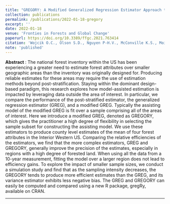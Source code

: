 ```yaml
---
title: "GREGORY: A Modified Generalized Regression Estimator Approach to Estimating Forest Attributes in the Interior Western US" 
collection: publications
permalink: /publications/2022-01-18-gregory
excerpt: ''
date: 2022-01-18
venue: 'Fronties in Forests and Global Change'
paperurl: https://doi.org/10.3389/ffgc.2021.763414
citation: 'Wojcik O.C., Olson S.D., Nguyen P-H.V., McConville K.S., Moisen G.G. and Frescino T.S. (2022). &quot;GREGORY: A Modified Generalized Regression Estimator Approach to Estimating Forest Attributes in the Interior Western US.&quot; <i>Frontiers in Forests and Global Change</i>. 4:763414.'
note: 'published'
---
```

<b> Abstract </b> : 
The national forest inventory within the US has been experiencing a greater need to estimate forest attributes over smaller geographic areas than the inventory was originally designed for. Producing reliable estimates for these areas may require the use of estimation methods beyond post-stratification. Staying within the dominant design-based paradigm, this research explores how model-assisted estimation is impacted by leveraging data outside the area of interest. In particular, we compare the performance of the post-stratified estimator, the generalized regression estimator (GREG), and a modified GREG. Typically the assisting model of the modified GREG is fit over a sample comprising all of the areas of interest. Here we introduce a modified GREG, denoted as GREGORY, which gives the practitioner a high degree of flexibility in selecting the sample subset for constructing the assisting model. We use these estimators to produce county level estimates of the mean of four forest attributes in the Interior Western US. Comparing the relative efficiencies of the estimators, we find that the more complex estimators, GREG and GREGORY, generally improve the precision of the estimates, especially in regions with a high degree of forested land. When using all the data from a 10-year measurement, fitting the model over a larger region does not lead to efficiency gains. To explore the impact of smaller sample sizes, we conduct a simulation study and find that as the sampling intensity decreases, the GREGORY tends to produce more efficient estimates than the GREG, and its variance estimator exhibits less negative bias. The GREG and GREGORY can easily be computed and compared using a new R package, gregRy, available on CRAN.

---


